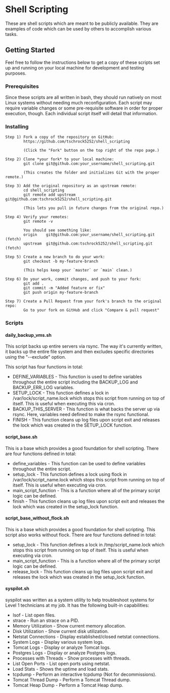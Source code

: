# Shell Scripting

These are shell scripts which are meant to be publicly available. They are examples of code which can be used by others to accomplish various tasks. 

## Getting Started

Feel free to follow the instructions below to get a copy of these scripts set up and running on your local machine for development and testing purposes.

### Prerequisites

Since these scripts are all written in bash, they should run natively on most Linux systems without needing much reconfiguration. Each script may require variable changes or some pre-requisite software in order for proper execution, though. Each individual script itself will detail that information.

### Installing

```
Step 1) Fork a copy of the repository on GitHub:
        https://github.com/tschrock5252/shell_scripting

        (Click the "Fork" button on the top right of the repo page.)

Step 2) Clone *your fork* to your local machine:
        git clone git@github.com:your_username/shell_scripting.git

        (This creates the folder and initializes Git with the proper remote.)

Step 3) Add the original repository as an upstream remote:
        cd shell_scripting
        git remote add upstream git@github.com:tschrock5252/shell_scripting.git

        (This lets you pull in future changes from the original repo.)

Step 4) Verify your remotes:
        git remote -v

        You should see something like:
        origin    git@github.com:your_username/shell_scripting.git (fetch)
        upstream  git@github.com:tschrock5252/shell_scripting.git (fetch)

Step 5) Create a new branch to do your work:
        git checkout -b my-feature-branch

        (This helps keep your `master` or `main` clean.)

Step 6) Do your work, commit changes, and push to your fork:
        git add .
        git commit -m "Added feature or fix"
        git push origin my-feature-branch

Step 7) Create a Pull Request from your fork's branch to the original repo:
        Go to your fork on GitHub and click "Compare & pull request"
```

### Scripts

#### daily_backup_vms.sh

This script backs up entire servers via rsync. The way it's currently written, it backs up the entire file system and then excludes specific directories using the "--exclude" option.

This script has four functions in total: 

 - DEFINE_VARIABLES - This function is used to define variables throughout the entire script including the BACKUP_LOG and BACKUP_ERR_LOG variables.
 - SETUP_LOCK - This function defines a lock in /var/lock/script_name.lock which stops this script from running on top of itself. This is useful when executing this via cron.
 - BACKUP_THIS_SERVER - This function is what backs the server up via rsync. Here, variables need defined to make the rsync functional. 
 - FINISH - This function cleans up log files upon script exit and releases the lock which was created in the SETUP_LOCK function.

#### script_base.sh

This is a base which provides a good foundation for shell scripting. There are four functions defined in total:

 - define_variables - This function can be used to define variables throughout the entire script.
 - setup_lock - This function defines a lock using flock in /var/lock/script_name.lock which stops this script from running on top of itself. This is useful when executing via cron.
 - main_script_function - This is a function where all of the primary script logic can be defined.
 - finish - This function cleans up log files upon script exit and releases the lock which was created in the setup_lock function. 

#### script_base_without_flock.sh

This is a base which provides a good foundation for shell scripting. This script also works without flock. There are four functions defined in total:

 - setup_lock - This function defines a lock in /tmp/script_name.lock which stops this script from running on top of itself. This is useful when executing via cron.
 - main_script_function - This is a function where all of the primary script logic can be defined.
 - release_lock - This function cleans up log files upon script exit and releases the lock which was created in the setup_lock function. 

#### syspilot.sh

syspilot was written as a system utility to help troubleshoot systems for Level 1 technicians at my job.
It has the following built-in capabilities: 
 - lsof - List open files.
 - strace - Run an strace on a PID.
 - Memory Utilization - Show current memory allocation.
 - Disk Utilization - Show current disk utilization.
 - Netstat Connections - Display established/closed netstat connections.
 - System Logs - Display various system logs.
 - Tomcat Logs - Display or analyze Tomcat logs.
 - Postgres Logs - Display or analyze Postgres logs.
 - Processes with Threads - Show processes with threads.
 - List Open Ports - List open ports using netstat.
 - Load Stats - Shows the uptime and load stats.
 - tcpdump - Perform an interactive tcpdump (Not for decommissions).
 - Tomcat Thread Dump - Perform a Tomcat Thread dump.
 - Tomcat Heap Dump - Perform a Tomcat Heap dump.
